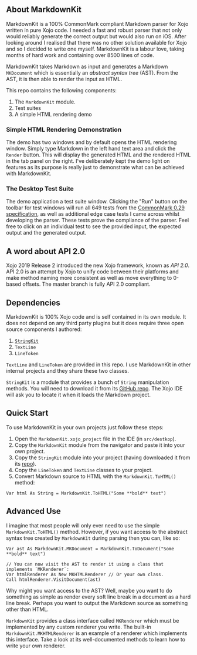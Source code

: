## About MarkdownKit

MarkdownKit is a 100% CommonMark compliant Markdown parser for Xojo written in pure Xojo code. I needed a fast and robust parser that not only would reliably generate the correct output but would also run on iOS. After looking around I realised that there was no other solution available for Xojo and so I decided to write one myself. MarkdownKit is a labour love, taking months of hard work and containing over 8500 lines of code.

MarkdownKit takes Markdown as input and generates a Markdown `MKDocument` which is essentially an _abstract syntax tree_ (AST). From the AST, it is then able to render the input as HTML.

This repo contains the following components:

1. The `MarkdownKit` module.
2. Test suites
3. A simple HTML rendering demo

### Simple HTML Rendering Demonstration

The demo has two windows and by default opens the HTML rendering window. Simply type Markdown in the left hand text area and click the `Render` button. This will display the generated HTML and the rendered HTML in the tab panel on the right. I've deliberately kept the demo light on features as its purpose is really just to demonstrate what can be achieved with MarkdownKit.

### The Desktop Test Suite

The demo application a test suite window. Clicking the "Run" button on the toolbar for test windows will run all 649 tests from the [CommonMark 0.29 specification][cm spec], as well as additional edge case tests I came across whilst developing the parser. These tests prove the compliance of the parser. Feel free to click on an individual test to see the provided input, the expected output and the generated output.

## A word about API 2.0

Xojo 2019 Release 2 introduced the new Xojo framework, known as _API 2.0_. API 2.0 is an attempt by Xojo to unify code between their platforms and make method naming more consistent as well as move everything to 0-based offsets. The master branch is fully API 2.0 compliant. 

## Dependencies

MarkdownKit is 100% Xojo code and is self contained in its own module. It does not depend on any third party plugins but it does require three open source components I authored:

1. [`StringKit`][stringkit]
2. `TextLine`
3. `LineToken`

`TextLine` and `LineToken` are provided in this repo. I use MarkdownKit in other internal projects and they share these two classes.

`StringKit` is a module that provides a bunch of `String` manipulation methods. You will need to download it from its [GitHub repo][stringkit]. The Xojo IDE will ask you to locate it when it loads the Markdown project.

## Quick Start

To use MarkdownKit in your own projects just follow these steps:

1. Open the `MarkdownKit.xojo_project` file in the IDE (in `src/destkop`).
2. Copy the `MarkdownKit` module from the navigator and paste it into your own project.
3. Copy the `StringKit` module into your project (having downloaded it from its [repo][stringkit]).
4. Copy the `LineToken` and `TextLine` classes to your project.
5. Convert Markdown source to HTML with the `MarkdownKit.ToHTML()` method:

```xojo
Var html As String = MarkdownKit.ToHTML("Some **bold** text")
```

## Advanced Use

I imagine that most people will only ever need to use the simple `MarkdownKit.ToHTML()` method. However, if you want access to the abstract syntax tree created by `MarkdownKit` during parsing then you can, like so:

```xojo
Var ast As MarkdownKit.MKDocument = MarkdownKit.ToDocument("Some **bold** text")

// You can now visit the AST to render it using a class that implements `MKRenderer`:
Var htmlRenderer As New MKHTMLRenderer // Or your own class.
Call htmlRenderer.VisitDocument(ast)
```

Why might you want access to the AST? Well, maybe you want to do something as simple as render every soft line break in a document as a hard line break. Perhaps you want to output the Markdown source as something other than HTML.

`MarkdownKit` provides a class interface called `MKRenderer` which must be implemented by any custom renderer you write. The built-in `MarkdownKit.MKHTMLRenderer` is an example of a renderer which implements this interface. Take a look at its well-documented methods to learn how to write your own renderer.

[forums]: https://forum.xojo.com
[cm spec]: https://spec.commonmark.org/0.29/
[stringkit]: https://github.com/gkjpettet/StringKit
